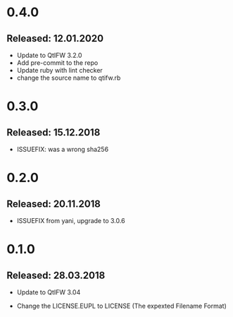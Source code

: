 # 0.4.0

## Released: 12.01.2020

- Update to QtIFW 3.2.0
- Add pre-commit to the repo
- Update ruby with lint checker
- change the source name to qtifw.rb

# 0.3.0

## Released: 15.12.2018

- ISSUEFIX: was a wrong sha256

# 0.2.0

## Released: 20.11.2018

- ISSUEFIX from yani, upgrade to 3.0.6

# 0.1.0

## Released: 28.03.2018

- Update to QtIFW 3.04

- Change the LICENSE.EUPL to LICENSE
  (The expexted Filename Format)
